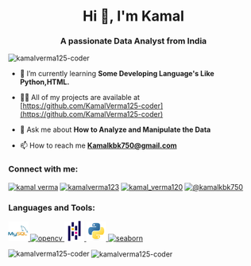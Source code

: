 <h1 align="center">Hi 👋, I'm Kamal</h1>
<h3 align="center">A passionate Data Analyst from India</h3>

<p align="left"> <img src="https://komarev.com/ghpvc/?username=kamalverma125-coder&label=Profile%20views&color=0e75b6&style=flat" alt="kamalverma125-coder" /> </p>

- 🌱 I’m currently learning **Some Developing Language's Like Python,HTML.**

- 👨‍💻 All of my projects are available at [https://github.com/KamalVerma125-coder](https://github.com/KamalVerma125-coder)

- 💬 Ask me about **How to Analyze and Manipulate the Data**

- 📫 How to reach me **Kamalkbk750@gmail.com**

<h3 align="left">Connect with me:</h3>
<p align="left">
<a href="https://linkedin.com/in/kamal verma" target="blank"><img align="center" src="https://raw.githubusercontent.com/rahuldkjain/github-profile-readme-generator/master/src/images/icons/Social/linked-in-alt.svg" alt="kamal verma" height="30" width="40" /></a>
<a href="https://kaggle.com/kamalverma123" target="blank"><img align="center" src="https://raw.githubusercontent.com/rahuldkjain/github-profile-readme-generator/master/src/images/icons/Social/kaggle.svg" alt="kamalverma123" height="30" width="40" /></a>
<a href="https://instagram.com/kamal_verma120" target="blank"><img align="center" src="https://raw.githubusercontent.com/rahuldkjain/github-profile-readme-generator/master/src/images/icons/Social/instagram.svg" alt="kamal_verma120" height="30" width="40" /></a>
<a href="https://www.hackerrank.com/@kamalkbk750" target="blank"><img align="center" src="https://raw.githubusercontent.com/rahuldkjain/github-profile-readme-generator/master/src/images/icons/Social/hackerrank.svg" alt="@kamalkbk750" height="30" width="40" /></a>
</p>

<h3 align="left">Languages and Tools:</h3>
<p align="left"> <a href="https://www.mysql.com/" target="_blank" rel="noreferrer"> <img src="https://raw.githubusercontent.com/devicons/devicon/master/icons/mysql/mysql-original-wordmark.svg" alt="mysql" width="40" height="40"/> </a> <a href="https://opencv.org/" target="_blank" rel="noreferrer"> <img src="https://www.vectorlogo.zone/logos/opencv/opencv-icon.svg" alt="opencv" width="40" height="40"/> </a> <a href="https://pandas.pydata.org/" target="_blank" rel="noreferrer"> <img src="https://raw.githubusercontent.com/devicons/devicon/2ae2a900d2f041da66e950e4d48052658d850630/icons/pandas/pandas-original.svg" alt="pandas" width="40" height="40"/> </a> <a href="https://www.python.org" target="_blank" rel="noreferrer"> <img src="https://raw.githubusercontent.com/devicons/devicon/master/icons/python/python-original.svg" alt="python" width="40" height="40"/> </a> <a href="https://seaborn.pydata.org/" target="_blank" rel="noreferrer"> <img src="https://seaborn.pydata.org/_images/logo-mark-lightbg.svg" alt="seaborn" width="40" height="40"/> </a> </p>

<p><img align="left" src="https://github-readme-stats.vercel.app/api/top-langs?username=kamalverma125-coder&show_icons=true&locale=en&layout=compact" alt="kamalverma125-coder" /></p>

<p>&nbsp;<img align="center" src="https://github-readme-stats.vercel.app/api?username=kamalverma125-coder&show_icons=true&locale=en" alt="kamalverma125-coder" /></p>
